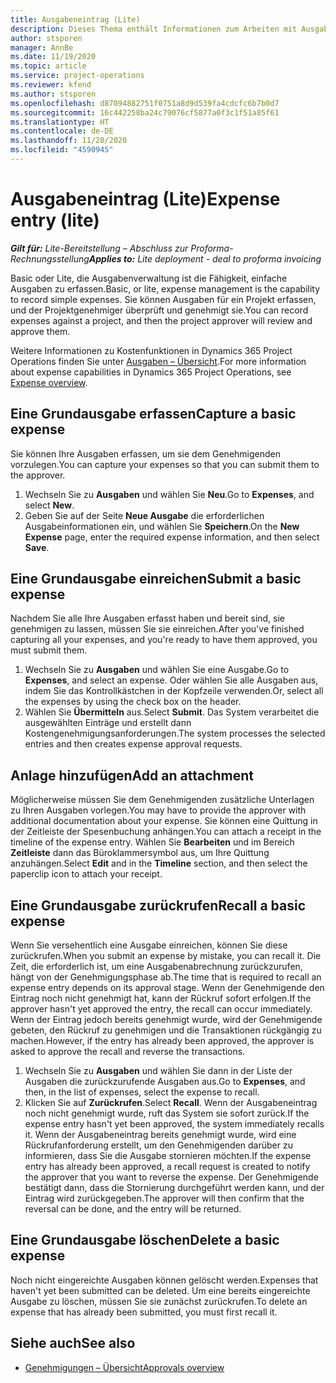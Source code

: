 ```yaml
---
title: Ausgabeneintrag (Lite)
description: Dieses Thema enthält Informationen zum Arbeiten mit Ausgabeneintrag in einer Lite-Bereitstellung.
author: stsporen
manager: AnnBe
ms.date: 11/19/2020
ms.topic: article
ms.service: project-operations
ms.reviewer: kfend
ms.author: stsporen
ms.openlocfilehash: d87094882751f0751a8d9d539fa4cdcfc6b7b0d7
ms.sourcegitcommit: 16c442258ba24c79076cf5877a0f3c1f51a85f61
ms.translationtype: HT
ms.contentlocale: de-DE
ms.lasthandoff: 11/20/2020
ms.locfileid: "4590945"
---
```

# <a name="expense-entry-lite"></a><span data-ttu-id="bb4ba-103">Ausgabeneintrag (Lite)</span><span class="sxs-lookup"><span data-stu-id="bb4ba-103">Expense entry (lite)</span></span>

<span data-ttu-id="bb4ba-104">_**Gilt für:** Lite-Bereitstellung – Abschluss zur Proforma-Rechnungsstellung_</span><span class="sxs-lookup"><span data-stu-id="bb4ba-104">_**Applies to:** Lite deployment - deal to proforma invoicing_</span></span>

<span data-ttu-id="bb4ba-105">Basic oder Lite, die Ausgabenverwaltung ist die Fähigkeit, einfache Ausgaben zu erfassen.</span><span class="sxs-lookup"><span data-stu-id="bb4ba-105">Basic, or lite, expense management is the capability to record simple expenses.</span></span> <span data-ttu-id="bb4ba-106">Sie können Ausgaben für ein Projekt erfassen, und der Projektgenehmiger überprüft und genehmigt sie.</span><span class="sxs-lookup"><span data-stu-id="bb4ba-106">You can record expenses against a project, and then the project approver will review and approve them.</span></span>

<span data-ttu-id="bb4ba-107">Weitere Informationen zu Kostenfunktionen in Dynamics 365 Project Operations finden Sie unter [Ausgaben – Übersicht](expense-overview.md).</span><span class="sxs-lookup"><span data-stu-id="bb4ba-107">For more information about expense capabilities in Dynamics 365 Project Operations, see [Expense overview](expense-overview.md).</span></span>

## <a name="capture-a-basic-expense"></a><span data-ttu-id="bb4ba-108">Eine Grundausgabe erfassen</span><span class="sxs-lookup"><span data-stu-id="bb4ba-108">Capture a basic expense</span></span>

<span data-ttu-id="bb4ba-109">Sie können Ihre Ausgaben erfassen, um sie dem Genehmigenden vorzulegen.</span><span class="sxs-lookup"><span data-stu-id="bb4ba-109">You can capture your expenses so that you can submit them to the approver.</span></span>

1. <span data-ttu-id="bb4ba-110">Wechseln Sie zu **Ausgaben** und wählen Sie **Neu**.</span><span class="sxs-lookup"><span data-stu-id="bb4ba-110">Go to **Expenses**, and select **New**.</span></span>
2. <span data-ttu-id="bb4ba-111">Geben Sie auf der Seite **Neue Ausgabe** die erforderlichen Ausgabeinformationen ein, und wählen Sie **Speichern**.</span><span class="sxs-lookup"><span data-stu-id="bb4ba-111">On the **New Expense** page, enter the required expense information, and then select **Save**.</span></span>

## <a name="submit-a-basic-expense"></a><span data-ttu-id="bb4ba-112">Eine Grundausgabe einreichen</span><span class="sxs-lookup"><span data-stu-id="bb4ba-112">Submit a basic expense</span></span>

<span data-ttu-id="bb4ba-113">Nachdem Sie alle Ihre Ausgaben erfasst haben und bereit sind, sie genehmigen zu lassen, müssen Sie sie einreichen.</span><span class="sxs-lookup"><span data-stu-id="bb4ba-113">After you've finished capturing all your expenses, and you're ready to have them approved, you must submit them.</span></span>

1. <span data-ttu-id="bb4ba-114">Wechseln Sie zu **Ausgaben** und wählen Sie eine Ausgabe.</span><span class="sxs-lookup"><span data-stu-id="bb4ba-114">Go to **Expenses**, and select an expense.</span></span> <span data-ttu-id="bb4ba-115">Oder wählen Sie alle Ausgaben aus, indem Sie das Kontrollkästchen in der Kopfzeile verwenden.</span><span class="sxs-lookup"><span data-stu-id="bb4ba-115">Or, select all the expenses by using the check box on the header.</span></span>
2. <span data-ttu-id="bb4ba-116">Wählen Sie **Übermitteln** aus.</span><span class="sxs-lookup"><span data-stu-id="bb4ba-116">Select **Submit**.</span></span> <span data-ttu-id="bb4ba-117">Das System verarbeitet die ausgewählten Einträge und erstellt dann Kostengenehmigungsanforderungen.</span><span class="sxs-lookup"><span data-stu-id="bb4ba-117">The system processes the selected entries and then creates expense approval requests.</span></span>

## <a name="add-an-attachment"></a><span data-ttu-id="bb4ba-118">Anlage hinzufügen</span><span class="sxs-lookup"><span data-stu-id="bb4ba-118">Add an attachment</span></span>

<span data-ttu-id="bb4ba-119">Möglicherweise müssen Sie dem Genehmigenden zusätzliche Unterlagen zu Ihren Ausgaben vorlegen.</span><span class="sxs-lookup"><span data-stu-id="bb4ba-119">You may have to provide the approver with additional documentation about your expense.</span></span> <span data-ttu-id="bb4ba-120">Sie können eine Quittung in der Zeitleiste der Spesenbuchung anhängen.</span><span class="sxs-lookup"><span data-stu-id="bb4ba-120">You can attach a receipt in the timeline of the expense entry.</span></span> <span data-ttu-id="bb4ba-121">Wählen Sie **Bearbeiten** und im Bereich **Zeitleiste** dann das Büroklammersymbol aus, um Ihre Quittung anzuhängen.</span><span class="sxs-lookup"><span data-stu-id="bb4ba-121">Select **Edit** and in the **Timeline** section, and then select the paperclip icon to attach your receipt.</span></span>

## <a name="recall-a-basic-expense"></a><span data-ttu-id="bb4ba-122">Eine Grundausgabe zurückrufen</span><span class="sxs-lookup"><span data-stu-id="bb4ba-122">Recall a basic expense</span></span>

<span data-ttu-id="bb4ba-123">Wenn Sie versehentlich eine Ausgabe einreichen, können Sie diese zurückrufen.</span><span class="sxs-lookup"><span data-stu-id="bb4ba-123">When you submit an expense by mistake, you can recall it.</span></span> <span data-ttu-id="bb4ba-124">Die Zeit, die erforderlich ist, um eine Ausgabenabrechnung zurückzurufen, hängt von der Genehmigungsphase ab.</span><span class="sxs-lookup"><span data-stu-id="bb4ba-124">The time that is required to recall an expense entry depends on its approval stage.</span></span>  <span data-ttu-id="bb4ba-125">Wenn der Genehmigende den Eintrag noch nicht genehmigt hat, kann der Rückruf sofort erfolgen.</span><span class="sxs-lookup"><span data-stu-id="bb4ba-125">If the approver hasn't yet approved the entry, the recall can occur immediately.</span></span> <span data-ttu-id="bb4ba-126">Wenn der Eintrag jedoch bereits genehmigt wurde, wird der Genehmigende gebeten, den Rückruf zu genehmigen und die Transaktionen rückgängig zu machen.</span><span class="sxs-lookup"><span data-stu-id="bb4ba-126">However, if the entry has already been approved, the approver is asked to approve the recall and reverse the transactions.</span></span>

1. <span data-ttu-id="bb4ba-127">Wechseln Sie zu **Ausgaben** und wählen Sie dann in der Liste der Ausgaben die zurückzurufende Ausgaben aus.</span><span class="sxs-lookup"><span data-stu-id="bb4ba-127">Go to **Expenses**, and then, in the list of expenses, select the expense to recall.</span></span>
2. <span data-ttu-id="bb4ba-128">Klicken Sie auf **Zurückrufen**.</span><span class="sxs-lookup"><span data-stu-id="bb4ba-128">Select **Recall**.</span></span> <span data-ttu-id="bb4ba-129">Wenn der Ausgabeneintrag noch nicht genehmigt wurde, ruft das System sie sofort zurück.</span><span class="sxs-lookup"><span data-stu-id="bb4ba-129">If the expense entry hasn't yet been approved, the system immediately recalls it.</span></span> <span data-ttu-id="bb4ba-130">Wenn der Ausgabeneintrag bereits genehmigt wurde, wird eine Rückrufanforderung erstellt, um den Genehmigenden darüber zu informieren, dass Sie die Ausgabe stornieren möchten.</span><span class="sxs-lookup"><span data-stu-id="bb4ba-130">If the expense entry has already been approved, a recall request is created to notify the approver that you want to reverse the expense.</span></span> <span data-ttu-id="bb4ba-131">Der Genehmigende bestätigt dann, dass die Stornierung durchgeführt werden kann, und der Eintrag wird zurückgegeben.</span><span class="sxs-lookup"><span data-stu-id="bb4ba-131">The approver will then confirm that the reversal can be done, and the entry will be returned.</span></span>

## <a name="delete-a-basic-expense"></a><span data-ttu-id="bb4ba-132">Eine Grundausgabe löschen</span><span class="sxs-lookup"><span data-stu-id="bb4ba-132">Delete a basic expense</span></span>

<span data-ttu-id="bb4ba-133">Noch nicht eingereichte Ausgaben können gelöscht werden.</span><span class="sxs-lookup"><span data-stu-id="bb4ba-133">Expenses that haven't yet been submitted can be deleted.</span></span> <span data-ttu-id="bb4ba-134">Um eine bereits eingereichte Ausgabe zu löschen, müssen Sie sie zunächst zurückrufen.</span><span class="sxs-lookup"><span data-stu-id="bb4ba-134">To delete an expense that has already been submitted, you must first recall it.</span></span>

## <a name="see-also"></a><span data-ttu-id="bb4ba-135">Siehe auch</span><span class="sxs-lookup"><span data-stu-id="bb4ba-135">See also</span></span>

- [<span data-ttu-id="bb4ba-136">Genehmigungen – Übersicht</span><span class="sxs-lookup"><span data-stu-id="bb4ba-136">Approvals overview</span></span>](../approvals/approvals-overview.md)
